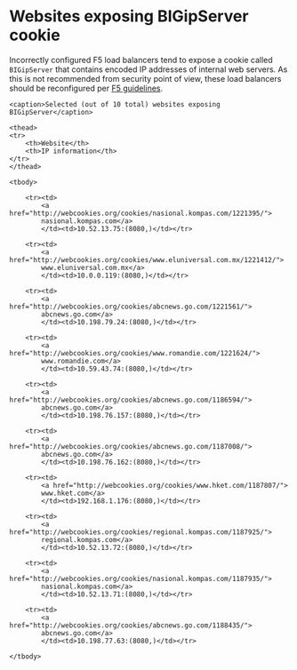 # Websites exposing BIGipServer cookie

Incorrectly configured F5 load balancers tend to expose a cookie called `BIGipServer`
that contains encoded IP addresses of internal web servers. As this is not recommended
from security point of view, these load balancers should be reconfigured per
[F5 guidelines](http://support.f5.com/kb/en-us/solutions/public/6000/900/sol6917.html).

<table>

    <caption>Selected (out of 10 total) websites exposing BIGipServer</caption>

    <thead>
    <tr>
        <th>Website</th>
        <th>IP information</th>
    </tr>
    </thead>

    <tbody>
    
        <tr><td>
            <a href="http://webcookies.org/cookies/nasional.kompas.com/1221395/">
            nasional.kompas.com</a>
            </td><td>10.52.13.75:(8080,)</td></tr>
    
        <tr><td>
            <a href="http://webcookies.org/cookies/www.eluniversal.com.mx/1221412/">
            www.eluniversal.com.mx</a>
            </td><td>10.0.0.119:(8080,)</td></tr>
    
        <tr><td>
            <a href="http://webcookies.org/cookies/abcnews.go.com/1221561/">
            abcnews.go.com</a>
            </td><td>10.198.79.24:(8080,)</td></tr>
    
        <tr><td>
            <a href="http://webcookies.org/cookies/www.romandie.com/1221624/">
            www.romandie.com</a>
            </td><td>10.59.43.74:(8080,)</td></tr>
    
        <tr><td>
            <a href="http://webcookies.org/cookies/abcnews.go.com/1186594/">
            abcnews.go.com</a>
            </td><td>10.198.76.157:(8080,)</td></tr>
    
        <tr><td>
            <a href="http://webcookies.org/cookies/abcnews.go.com/1187008/">
            abcnews.go.com</a>
            </td><td>10.198.76.162:(8080,)</td></tr>
    
        <tr><td>
            <a href="http://webcookies.org/cookies/www.hket.com/1187807/">
            www.hket.com</a>
            </td><td>192.168.1.176:(8080,)</td></tr>
    
        <tr><td>
            <a href="http://webcookies.org/cookies/regional.kompas.com/1187925/">
            regional.kompas.com</a>
            </td><td>10.52.13.72:(8080,)</td></tr>
    
        <tr><td>
            <a href="http://webcookies.org/cookies/nasional.kompas.com/1187935/">
            nasional.kompas.com</a>
            </td><td>10.52.13.71:(8080,)</td></tr>
    
        <tr><td>
            <a href="http://webcookies.org/cookies/abcnews.go.com/1188435/">
            abcnews.go.com</a>
            </td><td>10.198.77.63:(8080,)</td></tr>
    
    </tbody>

</table>